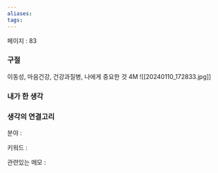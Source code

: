 ```yaml
---
aliases: 
tags:
---
```

페이지 : 83

### 구절
이동성, 마음건강, 건강과질병, 나에게 중요한 것 4M
![[20240110_172833.jpg]]

### 내가 한 생각


### 생각의 연결고리
분야 : 

키워드 : 

관련있는 메모 : 